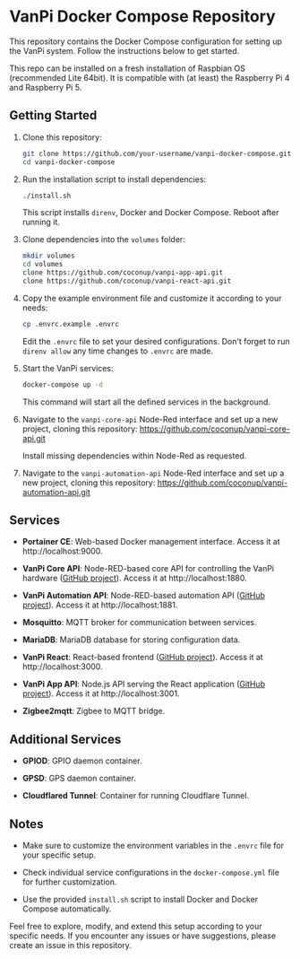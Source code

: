 
# VanPi Docker Compose Repository

This repository contains the Docker Compose configuration for setting up the VanPi system. Follow the instructions below to get started.

This repo can be installed on a fresh installation of Raspbian OS (recommended Lite 64bit). It is compatible with (at least) the Raspberry Pi 4 and Raspberry Pi 5.

## Getting Started

1.  Clone this repository:
    
    ```bash
    git clone https://github.com/your-username/vanpi-docker-compose.git
    cd vanpi-docker-compose
    ```

2.  Run the installation script to install dependencies:
    
    ```bash
    ./install.sh
    ```
    
    This script installs `direnv`, Docker and Docker Compose. Reboot after running it.

3.  Clone dependencies into the `volumes` folder:

    ```bash
    mkdir volumes
    cd volumes
    clone https://github.com/coconup/vanpi-app-api.git
    clone https://github.com/coconup/vanpi-react-api.git
    ```

4.  Copy the example environment file and customize it according to your needs:
    
    ```bash
    cp .envrc.example .envrc
    ```
    
    Edit the `.envrc` file to set your desired configurations. Don't forget to run `direnv allow` any time changes to `.envrc` are made.
    

5.  Start the VanPi services:
    
    ```bash
    docker-compose up -d
    ```
    
    This command will start all the defined services in the background.

6.  Navigate to the `vanpi-core-api` Node-Red interface and set up a new project, cloning this repository: https://github.com/coconup/vanpi-core-api.git

    Install missing dependencies within Node-Red as requested.

7.  Navigate to the `vanpi-automation-api` Node-Red interface and set up a new project, cloning this repository: https://github.com/coconup/vanpi-automation-api.git

## Services

  - **Portainer CE**: Web-based Docker management interface. Access it at http://localhost:9000.
    
  - **VanPi Core API**: Node-RED-based core API for controlling the VanPi hardware ([GitHub project](https://github.com/coconup/vanpi-core-api)). Access it at http://localhost:1880.
    
  - **VanPi Automation API**: Node-RED-based automation API ([GitHub project](https://github.com/coconup/vanpi-automation-api)). Access it at http://localhost:1881.
    
  - **Mosquitto**: MQTT broker for communication between services.
    
  - **MariaDB**: MariaDB database for storing configuration data.
    
  - **VanPi React**: React-based frontend ([GitHub project](https://github.com/coconup/vanpi-react)). Access it at http://localhost:3000.
    
  - **VanPi App API**: Node.js API serving the React application ([GitHub project](https://github.com/coconup/vanpi-app-api)). Access it at http://localhost:3001.
    
  - **Zigbee2mqtt**: Zigbee to MQTT bridge.
    

## Additional Services

  - **GPIOD**: GPIO daemon container.
    
  - **GPSD**: GPS daemon container.
    
  - **Cloudflared Tunnel**: Container for running Cloudflare Tunnel.
    

## Notes

  - Make sure to customize the environment variables in the `.envrc` file for your specific setup.
    
  - Check individual service configurations in the `docker-compose.yml` file for further customization.
    
  - Use the provided `install.sh` script to install Docker and Docker Compose automatically.
    

Feel free to explore, modify, and extend this setup according to your specific needs. If you encounter any issues or have suggestions, please create an issue in this repository.
